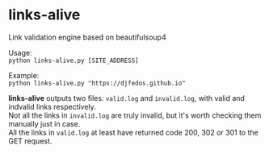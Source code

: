 # links-alive
Link validation engine based on beautifulsoup4

Usage:  
`python links-alive.py [SITE_ADDRESS]`

Example:  
`python links-alive.py "https://djfedos.github.io"`

**links-alive** outputs two files: `valid.log` and `invalid.log`, with valid and indvalid links respectively.  
Not all the links in `invalid.log` are truly invalid, but it's worth checking them manually just in case.  
All the links in `valid.log` at least have returned code 200, 302 or 301 to the GET request.
